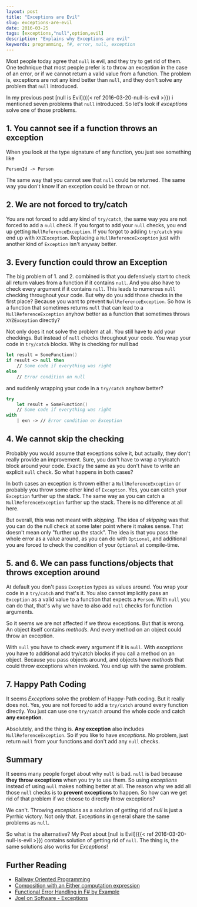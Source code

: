 ```yaml
---
layout: post
title: "Exceptions are Evil"
slug: exceptions-are-evil
date: 2016-03-25
tags: [exceptions,"null",option,evil]
description: "Explains why Exceptions are evil"
keywords: programming, f#, error, null, exception
---
```


Most people today agree that `null` is evil, and they try to get rid of them. One technique that
most people prefer is to throw an exception in the case of an error, or if we cannot return a valid
value from a function. The problem is, exceptions are not any kind better than `null`, and
they don't solve any problem that `null` introduced.

In my previous post [null is Evil]({{< ref 2016-03-20-null-is-evil >}}) i mentioned seven
problems that `null` introduced. So let's look if *exceptions* solve one of those problems.

## 1. You cannot see if a function throws an exception

When you look at the type signature of any function, you just see something like

    PersonId -> Person

The same way that you cannot see that `null` could be returned. The same way you don't know
if an exception could be thrown or not.

## 2. We are not forced to try/catch

You are not forced to add any kind of `try/catch`, the same way you are not forced to add
a `null` check. If you forgot to add your `null` checks, you end up getting `NullReferenceException`.
If you forgot to adding `try/catch` you end up with `XYZException`. Replacing a `NullReferenceException`
just with another kind of `Exception` isn't anyway better.

## 3. Every function could throw an Exception

The big problem of 1. and 2. combined is that you defensively start to check all return values
from a function if it contains `null`. And you also have to check every argument if it contains
`null`. This leads to numerous `null` checking throughout your code. But why do you add those
checks in the first place? Because you want to prevent `NullReferenceException`. So how is a
function that sometimes returns `null` that can lead to a `NullReferenceException` anyhow better
as a function that sometimes throws `XYZException` directly?

Not only does it not solve the problem at all. You still have to add your checkings. But instead of
`null` checks throughout your code. You wrap your code in `try/catch` blocks. Why is checking for
null bad

```fsharp
let result = SomeFunction()
if result <> null then
    // Some code if everything was right
else
    // Error condition on null
```

and suddenly wrapping your code in a `try/catch` anyhow better?

```fsharp
try
    let result = SomeFunction()
    // Some code if everything was right
with
    | exn -> // Error condition on Exception
```

## 4. We cannot skip the checking

Probably you would assume that exceptions solve it, but actually, they don't really provide an improvement.
Sure, you don't have to wrap a try/catch block around your code. Exactly the same as you don't have
to write an explicit `null` check. So what happens in both cases?

In both cases an exception is thrown either a `NullReferenceException` or probably you throw some other kind of
`Exception`. Yes, you can catch your `Exception` further up the stack. The same way as you can catch
a `NullReferenceException` further up the stack. There is no difference at all here.

But overall, this was not meant with *skipping*. The idea of *skipping* was that you can do the null check
at some later point where it makes sense. That doesn't mean only "further up the stack". The idea is that you
pass the whole error as a value around, as you can do with `Optional`, and additional you are forced
to check the condition of your `Optional` at compile-time.

## 5. and 6. We can pass functions/objects that throws exception around

At default you don't pass `Exception` types as values around. You wrap your code in a `try/catch` and that's
it. You also cannot implicitly pass an `Exception` as a valid value to a function that expects a `Person`. With
`null` you can do that, that's why we have to also add `null` checks for function arguments.

So it seems we are not affected if we throw exceptions. But that is wrong. An object itself contains *methods*.
And every method on an object could throw an exception.

With `null` you have to check every argument if it is `null`. With *exceptions* you have to additional add
try/catch blocks if you call a method on an object. Because you pass objects around, and objects have *methods*
that could throw exceptions when invoked. You end up with the same problem.

## 7. Happy Path Coding

It seems *Exceptions* solve the problem of Happy-Path coding. But it really does not. Yes, you are not forced to add
a `try/catch` around every function directly. You just can use one `try/catch` around the whole code and catch
**any exception**.

Absolutely, and the thing is. **Any exception** also includes `NullReferenceException`. So if you like to have
*exceptions*. No problem, just return `null` from your functions and don't add any `null` checks.

## Summary

It seems many people forget about why `null` is bad. `null` is bad because **they throw exceptions** when
you try to use them. So using *exceptions* instead of using `null` makes nothing better at all. The reason
why we add all those `null` checks is to **prevent exceptions** to happen. So how can we get rid of that problem
if we choose to directly throw exceptions?

We can't. Throwing *exceptions* as a solution of getting rid of *null* is just a Pyrrhic victory. Not only that.
Exceptions in general share the same problems as `null`.

So what is the alternative? My Post about [null is Evil]({{< ref 2016-03-20-null-is-evil >}}) contains solution
of getting rid of `null`. The thing is, the same solutions also works for *Exceptions*!

## Further Reading

 * [Railway Oriented Programming](http://fsharpforfunandprofit.com/rop/)
 * [Composition with an Either computation expression](http://blog.ploeh.dk/2016/03/21/composition-with-an-either-computation-expression/)
 * [Functional Error Handling in F# by Example](http://blog.leifbattermann.de/2016/04/09/functional-error-handling-in-fsharp-by-example/)
 * [Joel on Software - Exceptions](https://www.joelonsoftware.com/2003/10/13/13/)

